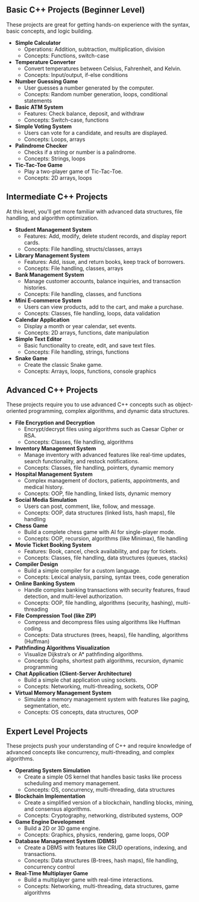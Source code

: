 <h2>Basic C++ Projects (Beginner Level)</h2>
<p>These projects are great for getting hands-on experience with the syntax, basic concepts, and logic building.</p>

<ul>
  <li><strong>Simple Calculator</strong>
    <ul>
      <li>Operations: Addition, subtraction, multiplication, division</li>
      <li>Concepts: Functions, switch-case</li>
    </ul>
  </li>

  <li><strong>Temperature Converter</strong>
    <ul>
      <li>Convert temperatures between Celsius, Fahrenheit, and Kelvin.</li>
      <li>Concepts: Input/output, if-else conditions</li>
    </ul>
  </li>

  <li><strong>Number Guessing Game</strong>
    <ul>
      <li>User guesses a number generated by the computer.</li>
      <li>Concepts: Random number generation, loops, conditional statements</li>
    </ul>
  </li>

  <li><strong>Basic ATM System</strong>
    <ul>
      <li>Features: Check balance, deposit, and withdraw</li>
      <li>Concepts: Switch-case, functions</li>
    </ul>
  </li>

  <li><strong>Simple Voting System</strong>
    <ul>
      <li>Users can vote for a candidate, and results are displayed.</li>
      <li>Concepts: Loops, arrays</li>
    </ul>
  </li>

  <li><strong>Palindrome Checker</strong>
    <ul>
      <li>Checks if a string or number is a palindrome.</li>
      <li>Concepts: Strings, loops</li>
    </ul>
  </li>

  <li><strong>Tic-Tac-Toe Game</strong>
    <ul>
      <li>Play a two-player game of Tic-Tac-Toe.</li>
      <li>Concepts: 2D arrays, loops</li>
    </ul>
  </li>
</ul>

<h2>Intermediate C++ Projects</h2>
<p>At this level, you'll get more familiar with advanced data structures, file handling, and algorithm optimization.</p>

<ul>
  <li><strong>Student Management System</strong>
    <ul>
      <li>Features: Add, modify, delete student records, and display report cards.</li>
      <li>Concepts: File handling, structs/classes, arrays</li>
    </ul>
  </li>

  <li><strong>Library Management System</strong>
    <ul>
      <li>Features: Add, issue, and return books, keep track of borrowers.</li>
      <li>Concepts: File handling, classes, arrays</li>
    </ul>
  </li>

  <li><strong>Bank Management System</strong>
    <ul>
      <li>Manage customer accounts, balance inquiries, and transaction histories.</li>
      <li>Concepts: File handling, classes, and functions</li>
    </ul>
  </li>

  <li><strong>Mini E-commerce System</strong>
    <ul>
      <li>Users can view products, add to the cart, and make a purchase.</li>
      <li>Concepts: Classes, file handling, loops, data validation</li>
    </ul>
  </li>

  <li><strong>Calendar Application</strong>
    <ul>
      <li>Display a month or year calendar, set events.</li>
      <li>Concepts: 2D arrays, functions, date manipulation</li>
    </ul>
  </li>

  <li><strong>Simple Text Editor</strong>
    <ul>
      <li>Basic functionality to create, edit, and save text files.</li>
      <li>Concepts: File handling, strings, functions</li>
    </ul>
  </li>

  <li><strong>Snake Game</strong>
    <ul>
      <li>Create the classic Snake game.</li>
      <li>Concepts: Arrays, loops, functions, console graphics</li>
    </ul>
  </li>
</ul>

<h2>Advanced C++ Projects</h2>
<p>These projects require you to use advanced C++ concepts such as object-oriented programming, complex algorithms, and dynamic data structures.</p>

<ul>
  <li><strong>File Encryption and Decryption</strong>
    <ul>
      <li>Encrypt/decrypt files using algorithms such as Caesar Cipher or RSA.</li>
      <li>Concepts: Classes, file handling, algorithms</li>
    </ul>
  </li>

  <li><strong>Inventory Management System</strong>
    <ul>
      <li>Manage inventory with advanced features like real-time updates, search functionality, and restock notifications.</li>
      <li>Concepts: Classes, file handling, pointers, dynamic memory</li>
    </ul>
  </li>

  <li><strong>Hospital Management System</strong>
    <ul>
      <li>Complex management of doctors, patients, appointments, and medical history.</li>
      <li>Concepts: OOP, file handling, linked lists, dynamic memory</li>
    </ul>
  </li>

  <li><strong>Social Media Simulation</strong>
    <ul>
      <li>Users can post, comment, like, follow, and message.</li>
      <li>Concepts: OOP, data structures (linked lists, hash maps), file handling</li>
    </ul>
  </li>

  <li><strong>Chess Game</strong>
    <ul>
      <li>Build a complete chess game with AI for single-player mode.</li>
      <li>Concepts: OOP, recursion, algorithms (like Minimax), file handling</li>
    </ul>
  </li>

  <li><strong>Movie Ticket Booking System</strong>
    <ul>
      <li>Features: Book, cancel, check availability, and pay for tickets.</li>
      <li>Concepts: Classes, file handling, data structures (queues, stacks)</li>
    </ul>
  </li>

  <li><strong>Compiler Design</strong>
    <ul>
      <li>Build a simple compiler for a custom language.</li>
      <li>Concepts: Lexical analysis, parsing, syntax trees, code generation</li>
    </ul>
  </li>

  <li><strong>Online Banking System</strong>
    <ul>
      <li>Handle complex banking transactions with security features, fraud detection, and multi-level authorization.</li>
      <li>Concepts: OOP, file handling, algorithms (security, hashing), multi-threading</li>
    </ul>
  </li>

  <li><strong>File Compression Tool (like ZIP)</strong>
    <ul>
      <li>Compress and decompress files using algorithms like Huffman coding.</li>
      <li>Concepts: Data structures (trees, heaps), file handling, algorithms (Huffman)</li>
    </ul>
  </li>

  <li><strong>Pathfinding Algorithms Visualization</strong>
    <ul>
      <li>Visualize Dijkstra’s or A* pathfinding algorithms.</li>
      <li>Concepts: Graphs, shortest path algorithms, recursion, dynamic programming</li>
    </ul>
  </li>

  <li><strong>Chat Application (Client-Server Architecture)</strong>
    <ul>
      <li>Build a simple chat application using sockets.</li>
      <li>Concepts: Networking, multi-threading, sockets, OOP</li>
    </ul>
  </li>

  <li><strong>Virtual Memory Management System</strong>
    <ul>
      <li>Simulate a memory management system with features like paging, segmentation, etc.</li>
      <li>Concepts: OS concepts, data structures, OOP</li>
    </ul>
  </li>
</ul>

<h2>Expert Level Projects</h2>
<p>These projects push your understanding of C++ and require knowledge of advanced concepts like concurrency, multi-threading, and complex algorithms.</p>

<ul>
  <li><strong>Operating System Simulation</strong>
    <ul>
      <li>Create a simple OS kernel that handles basic tasks like process scheduling and memory management.</li>
      <li>Concepts: OS, concurrency, multi-threading, data structures</li>
    </ul>
  </li>

  <li><strong>Blockchain Implementation</strong>
    <ul>
      <li>Create a simplified version of a blockchain, handling blocks, mining, and consensus algorithms.</li>
      <li>Concepts: Cryptography, networking, distributed systems, OOP</li>
    </ul>
  </li>

  <li><strong>Game Engine Development</strong>
    <ul>
      <li>Build a 2D or 3D game engine.</li>
      <li>Concepts: Graphics, physics, rendering, game loops, OOP</li>
    </ul>
  </li>

  <li><strong>Database Management System (DBMS)</strong>
    <ul>
      <li>Create a DBMS with features like CRUD operations, indexing, and transactions.</li>
      <li>Concepts: Data structures (B-trees, hash maps), file handling, concurrency control</li>
    </ul>
  </li>

  <li><strong>Real-Time Multiplayer Game</strong>
    <ul>
      <li>Build a multiplayer game with real-time interactions.</li>
      <li>Concepts: Networking, multi-threading, data structures, game algorithms</li>
    </ul>
  </li>
</ul>
